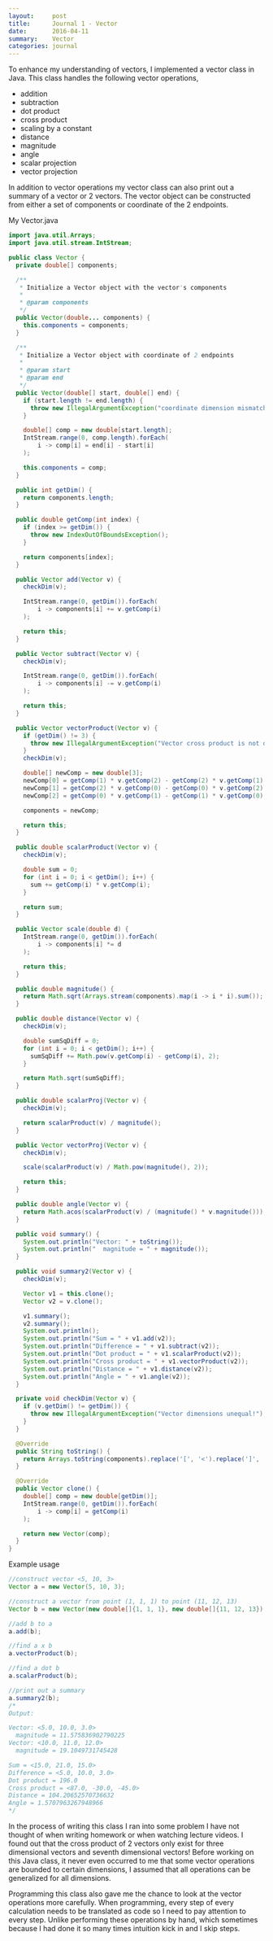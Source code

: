 ```yaml
---
layout:     post
title:      Journal 1 - Vector
date:       2016-04-11
summary:    Vector
categories: journal
---
```


To enhance my understanding of vectors, I implemented a vector class in Java.
This class handles the following vector operations,

 - addition
 - subtraction
 - dot product
 - cross product
 - scaling by a constant
 - distance
 - magnitude
 - angle
 - scalar projection
 - vector projection

In addition to vector operations my vector class can also print out a summary of a vector or 2 vectors.
The vector object can be constructed from either a set of components or coordinate of the 2 endpoints.

My Vector.java

```java
import java.util.Arrays;
import java.util.stream.IntStream;

public class Vector {
  private double[] components;

  /**
   * Initialize a Vector object with the vector's components
   *
   * @param components
   */
  public Vector(double... components) {
    this.components = components;
  }

  /**
   * Initialize a Vector object with coordinate of 2 endpoints
   *
   * @param start
   * @param end
   */
  public Vector(double[] start, double[] end) {
    if (start.length != end.length) {
      throw new IllegalArgumentException("coordinate dimension mismatch");
    }

    double[] comp = new double[start.length];
    IntStream.range(0, comp.length).forEach(
        i -> comp[i] = end[i] - start[i]
    );

    this.components = comp;
  }

  public int getDim() {
    return components.length;
  }

  public double getComp(int index) {
    if (index >= getDim()) {
      throw new IndexOutOfBoundsException();
    }

    return components[index];
  }

  public Vector add(Vector v) {
    checkDim(v);

    IntStream.range(0, getDim()).forEach(
        i -> components[i] += v.getComp(i)
    );

    return this;
  }

  public Vector subtract(Vector v) {
    checkDim(v);

    IntStream.range(0, getDim()).forEach(
        i -> components[i] -= v.getComp(i)
    );

    return this;
  }

  public Vector vectorProduct(Vector v) {
    if (getDim() != 3) {
      throw new IllegalArgumentException("Vector cross product is not defined for this dimension");
    }
    checkDim(v);

    double[] newComp = new double[3];
    newComp[0] = getComp(1) * v.getComp(2) - getComp(2) * v.getComp(1);
    newComp[1] = getComp(2) * v.getComp(0) - getComp(0) * v.getComp(2);
    newComp[2] = getComp(0) * v.getComp(1) - getComp(1) * v.getComp(0);

    components = newComp;

    return this;
  }

  public double scalarProduct(Vector v) {
    checkDim(v);

    double sum = 0;
    for (int i = 0; i < getDim(); i++) {
      sum += getComp(i) * v.getComp(i);
    }

    return sum;
  }

  public Vector scale(double d) {
    IntStream.range(0, getDim()).forEach(
        i -> components[i] *= d
    );

    return this;
  }

  public double magnitude() {
    return Math.sqrt(Arrays.stream(components).map(i -> i * i).sum());
  }

  public double distance(Vector v) {
    checkDim(v);

    double sumSqDiff = 0;
    for (int i = 0; i < getDim(); i++) {
      sumSqDiff += Math.pow(v.getComp(i) - getComp(i), 2);
    }

    return Math.sqrt(sumSqDiff);
  }

  public double scalarProj(Vector v) {
    checkDim(v);

    return scalarProduct(v) / magnitude();
  }

  public Vector vectorProj(Vector v) {
    checkDim(v);

    scale(scalarProduct(v) / Math.pow(magnitude(), 2));

    return this;
  }

  public double angle(Vector v) {
    return Math.acos(scalarProduct(v) / (magnitude() * v.magnitude()));
  }

  public void summary() {
    System.out.println("Vector: " + toString());
    System.out.println("  magnitude = " + magnitude());
  }

  public void summary2(Vector v) {
    checkDim(v);

    Vector v1 = this.clone();
    Vector v2 = v.clone();

    v1.summary();
    v2.summary();
    System.out.println();
    System.out.println("Sum = " + v1.add(v2));
    System.out.println("Difference = " + v1.subtract(v2));
    System.out.println("Dot product = " + v1.scalarProduct(v2));
    System.out.println("Cross product = " + v1.vectorProduct(v2));
    System.out.println("Distance = " + v1.distance(v2));
    System.out.println("Angle = " + v1.angle(v2));
  }

  private void checkDim(Vector v) {
    if (v.getDim() != getDim()) {
      throw new IllegalArgumentException("Vector dimensions unequal!");
    }
  }

  @Override
  public String toString() {
    return Arrays.toString(components).replace('[', '<').replace(']', '>');
  }

  @Override
  public Vector clone() {
    double[] comp = new double[getDim()];
    IntStream.range(0, getDim()).forEach(
        i -> comp[i] = getComp(i)
    );

    return new Vector(comp);
  }
}
```

Example usage

```java
//construct vector <5, 10, 3>
Vector a = new Vector(5, 10, 3);

//construct a vector from point (1, 1, 1) to point (11, 12, 13)
Vector b = new Vector(new double[]{1, 1, 1}, new double[]{11, 12, 13});

//add b to a
a.add(b);

//find a x b
a.vectorProduct(b);

//find a dot b
a.scalarProduct(b);

//print out a summary
a.summary2(b);
/*
Output:

Vector: <5.0, 10.0, 3.0>
  magnitude = 11.575836902790225
Vector: <10.0, 11.0, 12.0>
  magnitude = 19.1049731745428

Sum = <15.0, 21.0, 15.0>
Difference = <5.0, 10.0, 3.0>
Dot product = 196.0
Cross product = <87.0, -30.0, -45.0>
Distance = 104.20652570736632
Angle = 1.5707963267948966
*/
```

In the process of writing this class I ran into some problem I have not thought of when writing homework or when
watching lecture videos. I found out that the cross product of 2 vectors only exist for three dimensional vectors
and seventh dimensional vectors! Before working on this Java class, it never even occurred to me that some vector
operations are bounded to certain dimensions, I assumed that all operations can be generalized for all dimensions.

Programming this class also gave me the chance to look at the vector operations more carefully. When programming, every
step of every calculation needs to be translated as code so I need to pay attention to every step. Unlike performing
these operations by hand, which sometimes because I had done it so many times intuition kick in and I skip steps.